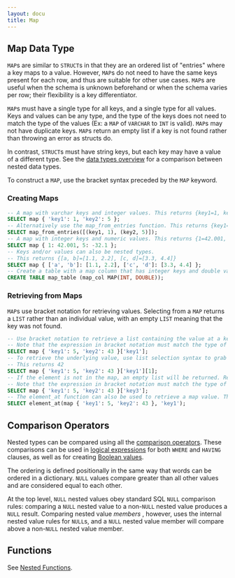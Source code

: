 ```yaml
---
layout: docu
title: Map
---
```


## Map Data Type

`MAP`s are similar to `STRUCT`s in that they are an ordered list of "entries" where a key maps to a value. However, `MAP`s do not need to have the same keys present for each row, and thus are suitable for other use cases. `MAP`s are useful when the schema is unknown beforehand or when the schema varies per row; their flexibility is a key differentiator.

`MAP`s must have a single type for all keys, and a single type for all values. Keys and values can be any type, and the type of the keys does not need to match the type of the values (Ex: a `MAP` of `VARCHAR` to `INT` is valid). `MAP`s may not have duplicate keys. `MAP`s return an empty list if a key is not found rather than throwing an error as structs do.

In contrast, `STRUCT`s must have string keys, but each key may have a value of a different type. See the [data types overview](../../sql/data_types/overview) for a comparison between nested data types.

To construct a `MAP`, use the bracket syntax preceded by the `MAP` keyword.

### Creating Maps

```sql
-- A map with varchar keys and integer values. This returns {key1=1, key2=5}
SELECT map { 'key1': 1, 'key2': 5 };
-- Alternatively use the map_from_entries function. This returns {key1=1, key2=5}
SELECT map_from_entries([(key1, 1), (key2, 5)]);
-- A map with integer keys and numeric values. This returns {1=42.001, 5=-32.100} 
SELECT map { 1: 42.001, 5: -32.1 };
-- Keys and/or values can also be nested types.
-- This returns {[a, b]=[1.1, 2.2], [c, d]=[3.3, 4.4]}
SELECT map { ['a', 'b']: [1.1, 2.2], ['c', 'd']: [3.3, 4.4] };
-- Create a table with a map column that has integer keys and double values
CREATE TABLE map_table (map_col MAP(INT, DOUBLE));
```

### Retrieving from Maps

`MAP`s use bracket notation for retrieving values. Selecting from a `MAP` returns a `LIST` rather than an individual value, with an empty `LIST` meaning that the key was not found. 
```sql
-- Use bracket notation to retrieve a list containing the value at a key's location. This returns [42]
-- Note that the expression in bracket notation must match the type of the map's key
SELECT map { 'key1': 5, 'key2': 43 }['key1'];
-- To retrieve the underlying value, use list selection syntax to grab the first element.
-- This returns 42
SELECT map { 'key1': 5, 'key2': 43 }['key1'][1];
-- If the element is not in the map, an empty list will be returned. Returns []
-- Note that the expression in bracket notation must match the type of the map's key else an error is returned
SELECT map { 'key1': 5, 'key2': 43 }['key3'];
-- The element_at function can also be used to retrieve a map value. This returns [42]
SELECT element_at(map { 'key1': 5, 'key2': 43 }, 'key1');
```

## Comparison Operators

Nested types can be compared using all the [comparison operators](../expressions/comparison_operators).
These comparisons can be used in [logical expressions](../expressions/logical_operators)
for both `WHERE` and `HAVING` clauses, as well as for creating [Boolean values](boolean).

The ordering is defined positionally in the same way that words can be ordered in a dictionary.
`NULL` values compare greater than all other values and are considered equal to each other.

At the top level, `NULL` nested values obey standard SQL `NULL` comparison rules:
comparing a `NULL` nested value to a non-`NULL` nested value produces a `NULL` result.
Comparing nested value _members_ , however, uses the internal nested value rules for `NULL`s,
and a `NULL` nested value member will compare above a non-`NULL` nested value member.

## Functions

See [Nested Functions](../../sql/functions/nested).